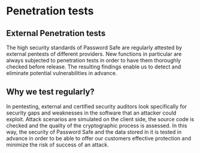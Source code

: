 # Penetration tests

## External Penetration tests

The high security standards of Password Safe are regularly attested by external pentests of different providers. New functions in particular are always subjected to penetration tests in order to have them thoroughly checked before release. The resulting findings enable us to detect and eliminate potential vulnerabilities in advance.

## Why we test regularly?

In pentesting, external and certified security auditors look specifically for security gaps and weaknesses in the software that an attacker could exploit. Attack scenarios are simulated on the client side, the source code is checked and the quality of the cryptographic process is assessed. In this way, the security of Password Safe and the data stored in it is tested in advance in order to be able to offer our customers effective protection and minimize the risk of success of an attack.
